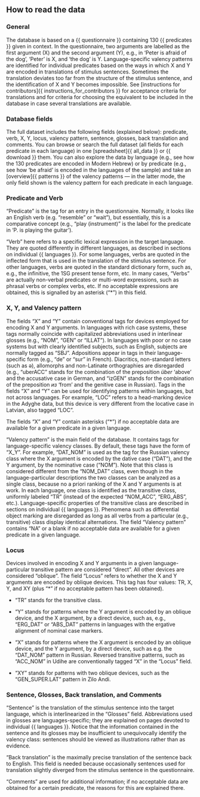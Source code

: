## How to read the data

### General
The database is based on a {{ questionnaire }} containing 130 {{ predicates }} given in context. In the questionnaire, two arguments are labelled as the first argument (X) and the second argument (Y), e.g., in ‘Peter is afraid of the dog’, ‘Peter’ is X, and ‘the dog’ is Y. Language-specific valency patterns are identified for individual predicates based on the ways in which X and Y are encoded in translations of stimulus sentences. Sometimes the translation deviates too far from the structure of the stimulus sentence, and the identification of X and Y becomes impossible. See [instructions for contributors]{{ instructions_for_contributors }} for acceptance criteria for translations and for criteria for choosing the equivalent to be included in the database in case several translations are available.

### Database fields
The full dataset includes the following fields (explained below): predicate, verb, X, Y, locus, valency pattern, sentence, glosses, back translation and comments. You can browse or search the full dataset (all fields for each predicate in each language) in one [spreadsheet]{{ all_data }} or {{ download }} them. You can also explore the data by language (e.g., see how the 130 predicates are encoded in Modern Hebrew) or by predicate (e.g., see how ‘be afraid’ is encoded in the languages of the sample) and take an [overview]{{ patterns }} of the valency patterns — in the latter mode, the only field shown is the valency pattern for each predicate in each language.

### Predicate and Verb
“Predicate” is the tag for an entry in the questionnaire. Normally, it looks like an English verb (e.g. “resemble” or “wait”), but essentially, this is a comparative concept (e.g., “play (instrument)” is the label for the predicate in ‘P. is playing the guitar’).

“Verb” here refers to a specific lexical expression in the target language. They are quoted differently in different languages, as described in sections on individual {{ languages }}. For some languages, verbs are quoted in the inflected form that is used in the translation of the stimulus sentence. For other languages, verbs are quoted in the standard dictionary form, such as, e.g., the infinitive, the 1SG present tense form, etc. In many cases, “Verbs” are actually non-verbal predicates or multi-word expressions, such as phrasal verbs or complex verbs, etc. If no acceptable expressions are obtained, this is signalled by an asterisk (“*”) in this field. 

### X, Y, and Valency pattern
The fields “X” and “Y” contain conventional tags for devices employed for encoding X and Y arguments. In languages with rich case systems, these tags normally coincide with capitalized abbreviations used in interlinear glosses (e.g., “NOM”, “GEN” or “ILLAT”). In languages with poor or no case systems but with clearly identified subjects, such as English, subjects are normally tagged as “SBJ”. Adpositions appear in tags in their language-specific form (e.g., “de” or “sur” in French). Diacritics, non-standard letters (such as ə), allomorphs and non-Latinate orthographies are disregarded (e.g., “uberACC” stands for the combination of the preposition *über* ‘above’ and the accusative case in German, and “izGEN” stands for the combination of the preposition *из* ‘from’ and the genitive case in Russian). Tags in the fields “X” and “Y” can be used for identifying patterns within languages, but not across languages. For example, “LOC” refers to a head-marking device in the Adyghe data, but this device is very different from the locative case in Latvian, also tagged “LOC”.

The fields “X” and “Y” contain asterisks (“*”) if no acceptable data are available for a given predicate in a given language.

“Valency pattern” is the main field of the database. It contains tags for language-specific valency classes. By default, these tags have the form of “X\_Y”. For example, “DAT\_NOM” is used as the tag for the Russian valency class where the X argument is encoded by the dative case (“DAT”), and the Y argument, by the nominative case (“NOM”). Note that this class is considered different from the “NOM\_DAT” class, even though in the language-particular descriptions the two classes can be analyzed as a single class, because no a priori ranking of the X and Y arguments is at work. In each language, one class is identified as the transitive class, uniformly labeled “TR” (instead of the expected “NOM\_ACC”, “ERG\_ABS”, etc.). Language-specific properties of the transitive class are described in sections on individual {{ languages  }}. Phenomena such as differential object marking are disregarded as long as all verbs from a particular (e.g., transitive) class display identical alternations. The field “Valency pattern” contains “NA” or a blank if no acceptable data are available for a given predicate in a given language.

### Locus
Devices involved in encoding X and Y arguments in a given language-particular transitive pattern are considered “direct”. All other devices are considered “oblique”. The field “Locus” refers to whether the X and Y arguments are encoded by oblique devices. This tag has four values: TR, X, Y, and XY (plus “*” if no acceptable pattern has been obtained).

- “TR” stands for the transitive class.

- “Y” stands for patterns where the Y argument is encoded by an oblique device, and the X argument, by a direct device, such as, e.g., “ERG\_DAT” or “ABS\_DAT” patterns in languages with the ergative alignment of nominal case markers.

- “X” stands for patterns where the X argument is encoded by an oblique device, and the Y argument, by a direct device, such as e.g. the “DAT\_NOM” pattern in Russian. Reversed transitive patterns, such as “ACC_NOM” in Udihe are conventionally tagged “X” in the “Locus” field.

- “XY” stands for patterns with two oblique devices, such as the “GEN_SUPER.LAT” pattern in Zilo Andi.

### Sentence, Glosses, Back translation, and Comments
“Sentence” is the translation of the stimulus sentence into the target language, which is interlinearized in the “Glosses” field. Abbreviations used in glosses are languages-specific; they are explained on pages devoted to individual {{ languages }}. Notice that the information contained in the sentence and its glosses may be insufficient to unequivocally identify the valency class: sentences should be viewed as illustrations rather than as evidence.

“Back translation” is the maximally precise translation of the sentence back to English. This field is needed because occasionally sentences used for translation slightly diverged from the stimulus sentence in the questionnaire.

“Comments” are used for additional information; if no acceptable data are obtained for a certain predicate, the reasons for this are explained there.
